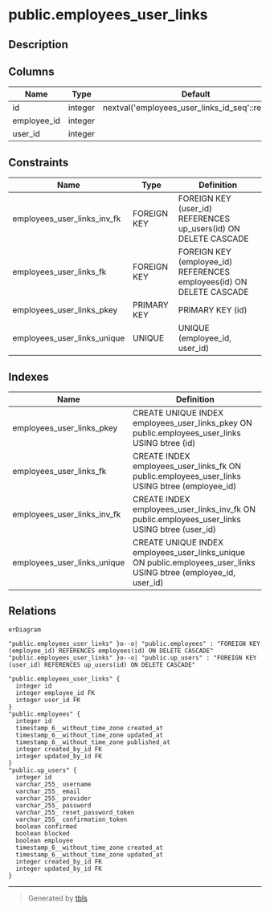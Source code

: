 # public.employees_user_links

## Description

## Columns

| Name | Type | Default | Nullable | Children | Parents | Comment |
| ---- | ---- | ------- | -------- | -------- | ------- | ------- |
| id | integer | nextval('employees_user_links_id_seq'::regclass) | false |  |  |  |
| employee_id | integer |  | true |  | [public.employees](public.employees.md) |  |
| user_id | integer |  | true |  | [public.up_users](public.up_users.md) |  |

## Constraints

| Name | Type | Definition |
| ---- | ---- | ---------- |
| employees_user_links_inv_fk | FOREIGN KEY | FOREIGN KEY (user_id) REFERENCES up_users(id) ON DELETE CASCADE |
| employees_user_links_fk | FOREIGN KEY | FOREIGN KEY (employee_id) REFERENCES employees(id) ON DELETE CASCADE |
| employees_user_links_pkey | PRIMARY KEY | PRIMARY KEY (id) |
| employees_user_links_unique | UNIQUE | UNIQUE (employee_id, user_id) |

## Indexes

| Name | Definition |
| ---- | ---------- |
| employees_user_links_pkey | CREATE UNIQUE INDEX employees_user_links_pkey ON public.employees_user_links USING btree (id) |
| employees_user_links_fk | CREATE INDEX employees_user_links_fk ON public.employees_user_links USING btree (employee_id) |
| employees_user_links_inv_fk | CREATE INDEX employees_user_links_inv_fk ON public.employees_user_links USING btree (user_id) |
| employees_user_links_unique | CREATE UNIQUE INDEX employees_user_links_unique ON public.employees_user_links USING btree (employee_id, user_id) |

## Relations

```mermaid
erDiagram

"public.employees_user_links" }o--o| "public.employees" : "FOREIGN KEY (employee_id) REFERENCES employees(id) ON DELETE CASCADE"
"public.employees_user_links" }o--o| "public.up_users" : "FOREIGN KEY (user_id) REFERENCES up_users(id) ON DELETE CASCADE"

"public.employees_user_links" {
  integer id
  integer employee_id FK
  integer user_id FK
}
"public.employees" {
  integer id
  timestamp_6__without_time_zone created_at
  timestamp_6__without_time_zone updated_at
  timestamp_6__without_time_zone published_at
  integer created_by_id FK
  integer updated_by_id FK
}
"public.up_users" {
  integer id
  varchar_255_ username
  varchar_255_ email
  varchar_255_ provider
  varchar_255_ password
  varchar_255_ reset_password_token
  varchar_255_ confirmation_token
  boolean confirmed
  boolean blocked
  boolean employee
  timestamp_6__without_time_zone created_at
  timestamp_6__without_time_zone updated_at
  integer created_by_id FK
  integer updated_by_id FK
}
```

---

> Generated by [tbls](https://github.com/k1LoW/tbls)
